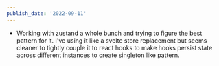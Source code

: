 ```yaml
---
publish_date: '2022-09-11'
---
```

- Working with zustand a whole bunch and trying to figure the best pattern for it. I've using it like a svelte store replacement but seems cleaner to tightly couple it to react hooks to make hooks persist state across different instances to create singleton like pattern.
